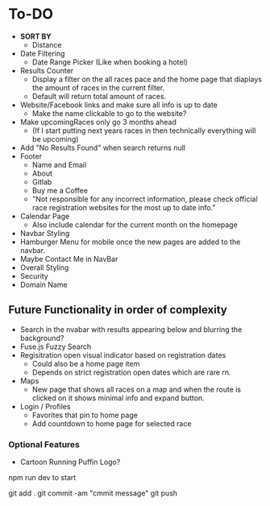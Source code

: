 # To-DO
- **SORT BY**
  - Distance
- Date Filtering
    - Date Range Picker (Like when booking a hotel)
- Results Counter
    - Display a filter on the all races pace and the home page that diaplays the amount of races in the current filter.
    - Default will return total amount of races.
- Website/Facebook links and make sure all info is up to date
  - Make the name clickable to go to the website?
- Make upcomingRaces only go 3 months ahead
  - (If I start putting next years races in then technically everything will be upcoming)
- Add "No Results Found" when search returns null
- Footer
  - Name and Email
  - About
  - Gitlab
  - Buy me a Coffee
  - "Not responsible for any incorrect information, please check official race registration websites for the most up to date info."
- Calendar Page
  - Also include calendar for the current month on the homepage
- Navbar Styling
- Hamburger Menu for mobile once the new pages are added to the navbar.
- Maybe Contact Me in NavBar
- Overall Styling
- Security
- Domain Name

## Future Functionality in order of complexity
- Search in the nvabar with results appearing below and blurring the background?
- Fuse.js Fuzzy Search
- Regisitration open visual indicator based on registration dates
  - Could also be a home page item
  - Depends on strict registration open dates which are rare rn.
- Maps
  - New page that shows all races on a map and when the route is clicked on it shows minimal info and expand button.
- Login / Profiles
  - Favorites that pin to home page
  - Add countdown to home page for selected race

### Optional Features
- Cartoon Running Puffin Logo?


npm run dev to start

git add .
git commit -am "cmmit message"
git push
